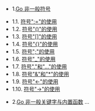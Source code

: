 * 1.[Go 非一般符号](01.0.md)
 - 1.1. [符号":="的使用](01.1.md)
 - 1.2. [符号"()"的使用](01.2.md)
 - 1.3. [符号"[]"的使用](01.3.md)
 - 1.4. [符号"{}"的使用](01.4.md)
 - 1.5. [符号";"的使用](01.5.md)
 - 1.6. [符号"_"的使用](01.6.md)
 - 1.7. [符号"."和"..."的使用](01.7.md)
 - 1.8. [符号"&"和"*"的使用](01.8.md)
 - 1.9. [符号"<-"的使用](01.9.md)
 - 1.10. [符号"->"的使用](01.10.md)
* 2.[Go 非一般关键字与内置函数](02.0.md)
 ...